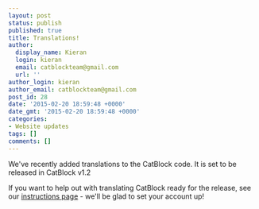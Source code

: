 ```yaml
---
layout: post
status: publish
published: true
title: Translations!
author:
  display_name: Kieran
  login: kieran
  email: catblockteam@gmail.com
  url: ''
author_login: kieran
author_email: catblockteam@gmail.com
post_id: 28
date: '2015-02-20 18:59:48 +0000'
date_gmt: '2015-02-20 18:59:48 +0000'
categories:
- Website updates
tags: []
comments: []
---
```

<p>We've recently added translations to the CatBlock code. It is set to be released in CatBlock v1.2</p>
<p>If you want to help out with translating CatBlock ready for the release, see our <a href="https://github.com/CatBlock/catblock/wiki/Translators">instructions page</a> - we'll be glad to set your account up!</p>
